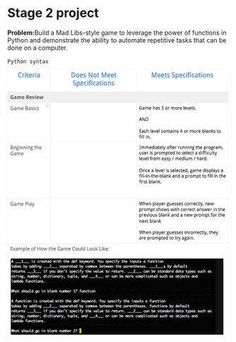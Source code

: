 # Stage 2 project
<b>Problem:</b>Build a Mad Libs-style game to leverage the power of functions in Python and demonstrate the ability to automate repetitive tasks that can be done on a computer.

    Python syntax

<img src="https://github.com/kmalves/fill-in-the-blanks/blob/master/images/stage2.png">
    

